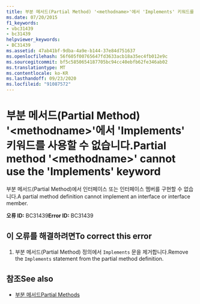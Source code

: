 ```yaml
---
title: 부분 메서드(Partial Method) '<methodname>'에서 'Implements' 키워드를 사용할 수 없습니다.
ms.date: 07/20/2015
f1_keywords:
- vbc31439
- bc31439
helpviewer_keywords:
- BC31439
ms.assetid: 47ab41bf-9dba-4a9e-b144-37e84d751637
ms.openlocfilehash: 56f605f00765647fd3633acb18a35ec4fb012e9c
ms.sourcegitcommit: bf5c5850654187705bc94cc40ebfb62fe346ab02
ms.translationtype: MT
ms.contentlocale: ko-KR
ms.lasthandoff: 09/23/2020
ms.locfileid: "91087572"
---
```

# <a name="partial-method-methodname-cannot-use-the-implements-keyword"></a><span data-ttu-id="2d00a-102">부분 메서드(Partial Method) '\<methodname>'에서 'Implements' 키워드를 사용할 수 없습니다.</span><span class="sxs-lookup"><span data-stu-id="2d00a-102">Partial method '\<methodname>' cannot use the 'Implements' keyword</span></span>

<span data-ttu-id="2d00a-103">부분 메서드(Partial Method)에서 인터페이스 또는 인터페이스 멤버를 구현할 수 없습니다.</span><span class="sxs-lookup"><span data-stu-id="2d00a-103">A partial method definition cannot implement an interface or interface member.</span></span>  
  
 <span data-ttu-id="2d00a-104">**오류 ID:** BC31439</span><span class="sxs-lookup"><span data-stu-id="2d00a-104">**Error ID:** BC31439</span></span>  
  
## <a name="to-correct-this-error"></a><span data-ttu-id="2d00a-105">이 오류를 해결하려면</span><span class="sxs-lookup"><span data-stu-id="2d00a-105">To correct this error</span></span>  
  
1. <span data-ttu-id="2d00a-106">부분 메서드(Partial Method) 정의에서 `Implements` 문을 제거합니다.</span><span class="sxs-lookup"><span data-stu-id="2d00a-106">Remove the `Implements` statement from the partial method definition.</span></span>  
  
## <a name="see-also"></a><span data-ttu-id="2d00a-107">참조</span><span class="sxs-lookup"><span data-stu-id="2d00a-107">See also</span></span>

- [<span data-ttu-id="2d00a-108">부분 메서드</span><span class="sxs-lookup"><span data-stu-id="2d00a-108">Partial Methods</span></span>](../programming-guide/language-features/procedures/partial-methods.md)
